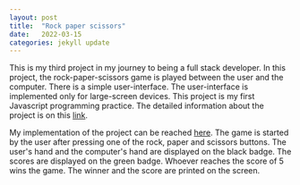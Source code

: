 ```yaml
---
layout: post
title:  "Rock paper scissors"
date:   2022-03-15
categories: jekyll update
---
```

This is my third project in my journey to being a full stack developer. In this project, the rock-paper-scissors game is played between the user and the computer. There is a simple user-interface. The user-interface is implemented only for large-screen devices. This project is my first Javascript programming practice. The detailed information about the project is on this [link][Odin-link]. 

My implementation of the project can be reached [here][My-implementation]. The game is started by the user after pressing one of the rock, paper and scissors buttons. The user's hand and the computer's hand are displayed on the black badge. The scores are displayed on the green badge. Whoever reaches the score of 5 wins the game. The winner and the score are printed on the screen.

[Odin-link]: https://www.theodinproject.com/lessons/foundations-rock-paper-scissors 
[My-implementation]: https://saffetgokcensenfullstackdev.github.io/odin_rock_paper_scissors_project/ 
